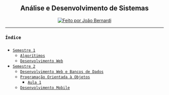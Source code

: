 <h2 align="center">Análise e Desenvolvimento de Sistemas</h2>
<p align="center">
    <a href="https://twitter.com/jaobernard">
        <img alt="Feito por João Bernardi" src="https://img.shields.io/badge/feito%20por-%40jaobernard-1DA1F2">
    </a>
</p>

---

### `Índice`
##### 
 - [`Semestre 1`](/semestre_1/)
    - [`Algorítimos`](/semestre_1/algoritimos/)
    - [`Desenvolvimento Web`](/semestre_1/dev_web/)
 - [`Semestre 2`](/semestre_2/)
    - [`Desenvolvimento Web e Bancos de Dados`](/semestre_2/Desenvolvimento%20Web%20e%20Bancos%20de%20Dados/)
    - [`Programação Orientada à Objetos`](/semestre_2/OOP/)
        - [`Aula 1`](/semestre_2/OOP/aula_1/)
    - [`Desenvolvimento Mobile`](/semestre_2/Desenvolvimento%20Mobile/)
